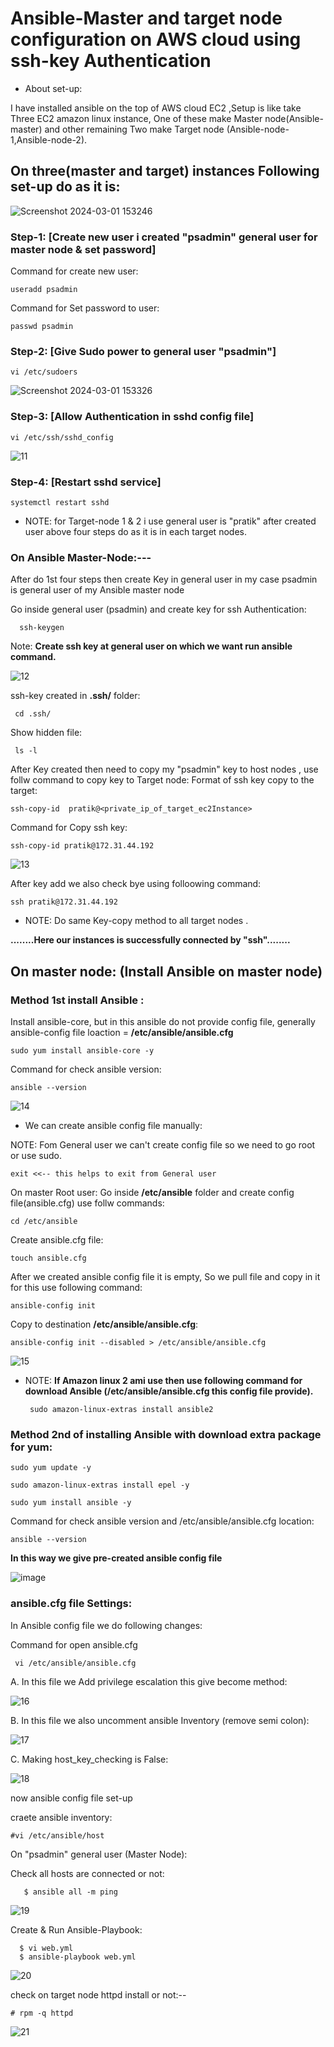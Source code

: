 # Ansible-Master and target node configuration on AWS cloud using ssh-key Authentication

- About set-up:

I have installed ansible on the top of AWS cloud EC2 ,Setup is like take Three EC2 amazon linux instance, One of these make Master node(Ansible-master) and other remaining Two make Target node
(Ansible-node-1,Ansible-node-2).

## On three(master and target) instances Following set-up do as it is:

![Screenshot 2024-03-01 153246](https://github.com/Pratikshinde55/Ansible-setup-onAWS/assets/145910708/a96622a1-f8a6-46f4-a850-23ceb89e8ecb)

### Step-1: [Create new user i created "psadmin" general user for master node & set password]
Command for create new user:

    useradd psadmin

 Command for Set password to user:
    
    passwd psadmin
   
### Step-2: [Give Sudo power to general user "psadmin"]
    
    vi /etc/sudoers

![Screenshot 2024-03-01 153326](https://github.com/Pratikshinde55/Ansible-setup-onAWS/assets/145910708/3678c115-aa28-406f-827c-3df34969b7e2)


### Step-3: [Allow Authentication in sshd config file]
    
    vi /etc/ssh/sshd_config

![11](https://github.com/Pratikshinde55/Ansible-setup-onAWS/assets/145910708/b26c3367-0e18-42aa-9031-4adb254a8142)

### Step-4: [Restart sshd service] 

    systemctl restart sshd

- NOTE: for Target-node 1 & 2 i use general user is "pratik" after created user above four steps do as it is in each target nodes.


### On Ansible Master-Node:---

After do 1st four steps then create Key in general user in my case psadmin is general user of my Ansible master node

Go inside general user (psadmin) and create key for ssh Authentication:
 
      ssh-keygen

Note: **Create ssh key at general user on which we want run ansible command.**
  

![12](https://github.com/Pratikshinde55/Ansible-setup-onAWS/assets/145910708/c33efb1a-fdff-4d34-8475-e6d4de217dd9)

ssh-key created in **.ssh/** folder:
    
     cd .ssh/
     
Show hidden file:

     ls -l

After Key created then need to copy my "psadmin" key to host nodes , use follw command to copy key to Target node:
Format of ssh key copy to the target:

    ssh-copy-id  pratik@<private_ip_of_target_ec2Instance>

Command for Copy ssh key:

    ssh-copy-id pratik@172.31.44.192
     

![13](https://github.com/Pratikshinde55/Ansible-setup-onAWS/assets/145910708/4147ebd7-fdc5-4f0f-bee2-e57754dafafb)
     
After key add we also check bye using folloowing command:
   
    ssh pratik@172.31.44.192

- NOTE: Do same Key-copy method to all target nodes .

**........Here our instances is successfully connected by "ssh"........**



## On master node: (Install Ansible on master node)

### Method 1st install Ansible :

Install ansible-core, but in this ansible do not provide config file, generally ansible-config file loaction = **/etc/ansible/ansible.cfg**

    sudo yum install ansible-core -y

Command for check ansible version:

    ansible --version
![14](https://github.com/Pratikshinde55/Ansible-setup-onAWS/assets/145910708/1f99f21c-cf32-48b3-a85b-7547308fd0c9)

- We can create ansible config file manually:

NOTE: Fom General user we can't create config file so we need to go root or use sudo.

    exit <<-- this helps to exit from General user

On master Root user:
Go inside **/etc/ansible** folder and create config file(ansible.cfg) use follw commands:

    cd /etc/ansible
    
Create ansible.cfg file:

    touch ansible.cfg

After we created ansible config file it is empty, So we pull file and copy in it for this use following command:

    ansible-config init
    
Copy to destination **/etc/ansible/ansible.cfg**:

    ansible-config init --disabled > /etc/ansible/ansible.cfg

![15](https://github.com/Pratikshinde55/Ansible-setup-onAWS/assets/145910708/c9f71123-d97f-47a8-bab4-da549e18b596)

- NOTE:
**If Amazon linux 2 ami use then use following command for download Ansible (/etc/ansible/ansible.cfg this config file provide).**

       sudo amazon-linux-extras install ansible2
  
### Method 2nd of installing Ansible with download extra package for yum:
 
    sudo yum update -y
    
    sudo amazon-linux-extras install epel -y

    sudo yum install ansible -y

Command for check ansible version and /etc/ansible/ansible.cfg location:

    ansible --version

**In this way we give pre-created ansible config file**

![image](https://github.com/user-attachments/assets/115c887d-9b18-4d02-9b33-17dbf6887303)


### ansible.cfg file Settings: 
    
In Ansible config file we do following changes:
 
Command for open ansible.cfg
        
     vi /etc/ansible/ansible.cfg

  A. In this file we Add privilege escalation this give become method:

![16](https://github.com/Pratikshinde55/Ansible-setup-onAWS/assets/145910708/90c2ee3b-3e5b-409a-b233-e4093b7af8f0)


 B. In this file we also uncomment ansible Inventory (remove semi colon):

![17](https://github.com/Pratikshinde55/Ansible-setup-onAWS/assets/145910708/6c6377c9-f853-4cbe-91d8-986037f3cb05)


 C. Making host_key_checking is False:

 ![18](https://github.com/Pratikshinde55/Ansible-setup-onAWS/assets/145910708/b6af24e1-3d8a-4e2b-8bef-b1b080c8df14)
          





now  ansible config file set-up


craete ansible inventory:

    #vi /etc/ansible/host


On "psadmin" general user (Master Node):

Check all hosts are connected or not:

       $ ansible all -m ping

![19](https://github.com/Pratikshinde55/Ansible-setup-onAWS/assets/145910708/d7357644-e6d0-40c5-90fb-40e2dd826647)


Create & Run Ansible-Playbook:


      $ vi web.yml
      $ ansible-playbook web.yml

![20](https://github.com/Pratikshinde55/Ansible-setup-onAWS/assets/145910708/0df1a5b2-9049-4242-986d-e22dc662297f)


      


check on target node httpd install or not:--


    # rpm -q httpd
    
![21](https://github.com/Pratikshinde55/Ansible-setup-onAWS/assets/145910708/35e67fef-7fd1-480f-90b9-a1079f81c696)

